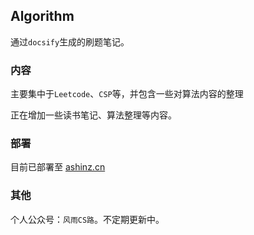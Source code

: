 ## Algorithm

通过`docsify`生成的刷题笔记。



### 内容

主要集中于`Leetcode`、`CSP`等，并包含一些对算法内容的整理

正在增加一些读书笔记、算法整理等内容。



### 部署

目前已部署至 [ashinz.cn](ashinz.cn)



### 其他

个人公众号：`风雨CS路`。不定期更新中。